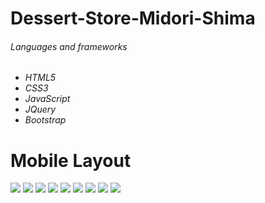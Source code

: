 # Dessert-Store-Midori-Shima

<h6>Languages and frameworks<h6/>

<ul>
 <li>
  HTML5
 </li>
  <li>
  CSS3
 </li>
 <li>
  JavaScript
 </li>
 <li>
  JQuery
 </li>
  <li>
  Bootstrap
 </li>
</ul>
<h1> Mobile Layout </h1>
<img src="Preview/1.JPG"/>
<img src="Preview/2.JPG"/>
<img src="Preview/3.JPG"/>
<img src="Preview/4.JPG"/>
<img src="Preview/5.JPG"/>
<img src="Preview/6.JPG"/>
<img src="Preview/7.JPG"/>
<img src="Preview/8.JPG"/>
<img src="Preview/1-1.JPG"/>
